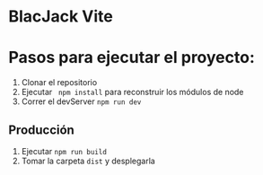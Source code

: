 # BlacJack Vite

# Pasos para ejecutar el proyecto:

1. Clonar el repositorio
2. Ejecutar ``` npm install``` para reconstruir los módulos de node
3. Correr el devServer ```npm run dev```

## Producción
1. Ejecutar ```npm run build```
1. Tomar la carpeta ```dist``` y desplegarla